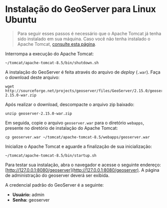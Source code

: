 # Instalação do GeoServer para Linux Ubuntu

> Para seguir esses passos é necessário que o Apache Tomcat já tenha sido instalado em sua máquina. Caso você não tenha instalado o Apache Tomcat, [consulte esta página](../tomcat/install-linux-ubuntu.md).


Interrompa a execução do Apache Tomcat:

```shell
~/tomcat/apache-tomcat-8.5/bin/shutdown.sh
```

A instalação do GeoServer é feita através do arquivo de *deploy* (`.war`). Faça o download deste arquivo:

```shell
wget http://sourceforge.net/projects/geoserver/files/GeoServer/2.15.0/geoserver-2.15.0-war.zip
```


Após realizar o download, descompacte o arquivo zip baixado:

```shell
unzip geoserver-2.15.0-war.zip
```


Em seguida, copie o arquivo `geoserver.war` para o diretório `webapps`, presente no diretório de instalação do Apache Tomcat:

```shell
cp geoserver.war ~/tomcat/apache-tomcat-8.5/webapps/geoserver.war
```


Inicialize o Apache Tomcat e aguarde a finalização de sua inicialização: 

```shell
~/tomcat/apache-tomcat-8.5/bin/startup.sh
```


Para testar sua instalação, abra o navegador e acesse o seguinte endereço: [http://127.0.0.1:8080/geoserver](http://127.0.0.1:8080/geoserver). A página de administração do geoserver deverá ser exibida.


A credencial padrão do GeoServer é a seguinte:
  - **Usuário:** admin
  - **Senha:** geoserver
